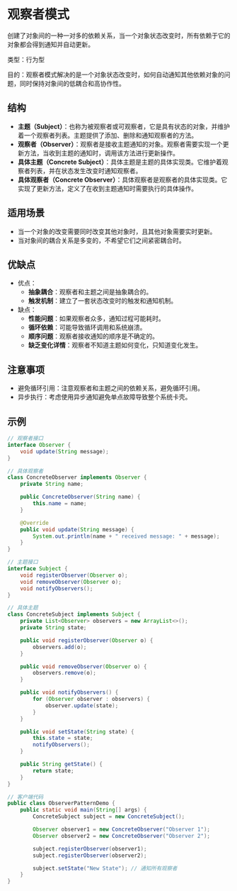 # 观察者模式

创建了对象间的一种一对多的依赖关系，当一个对象状态改变时，所有依赖于它的对象都会得到通知并自动更新。

类型：行为型

目的：观察者模式解决的是一个对象状态改变时，如何自动通知其他依赖对象的问题，同时保持对象间的低耦合和高协作性。

## 结构

- **主题（Subject）**：也称为被观察者或可观察者，它是具有状态的对象，并维护着一个观察者列表。主题提供了添加、删除和通知观察者的方法。
- **观察者（Observer）**：观察者是接收主题通知的对象。观察者需要实现一个更新方法，当收到主题的通知时，调用该方法进行更新操作。
- **具体主题（Concrete Subject）**：具体主题是主题的具体实现类。它维护着观察者列表，并在状态发生改变时通知观察者。
- **具体观察者（Concrete Observer）**：具体观察者是观察者的具体实现类。它实现了更新方法，定义了在收到主题通知时需要执行的具体操作。

## 适用场景

- 当一个对象的改变需要同时改变其他对象时，且其他对象需要实时更新。
- 当对象间的耦合关系是多变的，不希望它们之间紧密耦合时。

## 优缺点

- 优点：
  - **抽象耦合**：观察者和主题之间是抽象耦合的。
  - **触发机制**：建立了一套状态改变时的触发和通知机制。
- 缺点：
  - **性能问题**：如果观察者众多，通知过程可能耗时。
  - **循环依赖**：可能导致循环调用和系统崩溃。
  - **顺序问题**：观察者接收通知的顺序是不确定的。
  - **缺乏变化详情**：观察者不知道主题如何变化，只知道变化发生。

## 注意事项

- 避免循环引用：注意观察者和主题之间的依赖关系，避免循环引用。
- 异步执行：考虑使用异步通知避免单点故障导致整个系统卡壳。

## 示例

```java
// 观察者接口
interface Observer {
    void update(String message);
}

// 具体观察者
class ConcreteObserver implements Observer {
    private String name;

    public ConcreteObserver(String name) {
        this.name = name;
    }

    @Override
    public void update(String message) {
        System.out.println(name + " received message: " + message);
    }
}

// 主题接口
interface Subject {
    void registerObserver(Observer o);
    void removeObserver(Observer o);
    void notifyObservers();
}

// 具体主题
class ConcreteSubject implements Subject {
    private List<Observer> observers = new ArrayList<>();
    private String state;

    public void registerObserver(Observer o) {
        observers.add(o);
    }

    public void removeObserver(Observer o) {
        observers.remove(o);
    }

    public void notifyObservers() {
        for (Observer observer : observers) {
            observer.update(state);
        }
    }

    public void setState(String state) {
        this.state = state;
        notifyObservers();
    }

    public String getState() {
        return state;
    }
}

// 客户端代码
public class ObserverPatternDemo {
    public static void main(String[] args) {
        ConcreteSubject subject = new ConcreteSubject();

        Observer observer1 = new ConcreteObserver("Observer 1");
        Observer observer2 = new ConcreteObserver("Observer 2");

        subject.registerObserver(observer1);
        subject.registerObserver(observer2);

        subject.setState("New State"); // 通知所有观察者
    }
}
```
